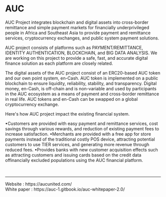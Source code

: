 # AUC

AUC Project integrates blockchain and digital assets into cross-border remittance and simple payment markets for financially underprivileged people in Africa and Southeast Asia to provide payment and remittance services, cryptocurrency exchanges, and public system payment solutions.

AUC project consists of platforms such as PAYMENT/REMITTANCE, IDENTITY AUTHENTICATION, BLOCKCHAIN, and BIG DATA ANALYSIS. We are working on this project to provide a safe, fast, and accurate digital finance solution as each platform are closely related.

The digital assets of the AUC project consist of an ERC20-based AUC token and our own point system, en-Cash. AUC token is implemented on a public blockchain to ensure liquidity, reliability, stability, and transparency. Digital money, en-Cash, is off-chain and is non-variable and used by participants in the AUC ecosystem as a means of payment and cross-border remittance in real life. AUC tokens and en-Cash can be swapped on a global cryptocurrency exchange.

Here's how AUC project impact the existing financial system.

•Customers are provided with easy payment and remittance services, cost savings through various rewards, and reduction of existing payment fees to increase satisfaction.
•Merchants are provided with a free app for store payments instead of the traditional costly POS device, attracting potential customers to use TIER services, and generating more revenue through reduced fees. •Provides banks with new customer acquisition effects such as attracting customers and issuing cards based on the credit data offinancially excluded populations using the AUC financial platform.

<br/>
<hr/>
Website : https://aucunited.com/
<br/>White paper : https://auc-1.gitbook.io/auc-whitepaper-2.0/
